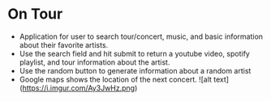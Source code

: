 # On Tour
- Application for user to search tour/concert, music, and basic information about their favorite artists.
- Use the search field and hit submit to return a youtube video, spotify playlist, and tour information about the artist.
- Use the random button to generate information about a random artist
- Google maps shows the location of the next concert.
![alt text] (https://i.imgur.com/Ay3JwHz.png)
